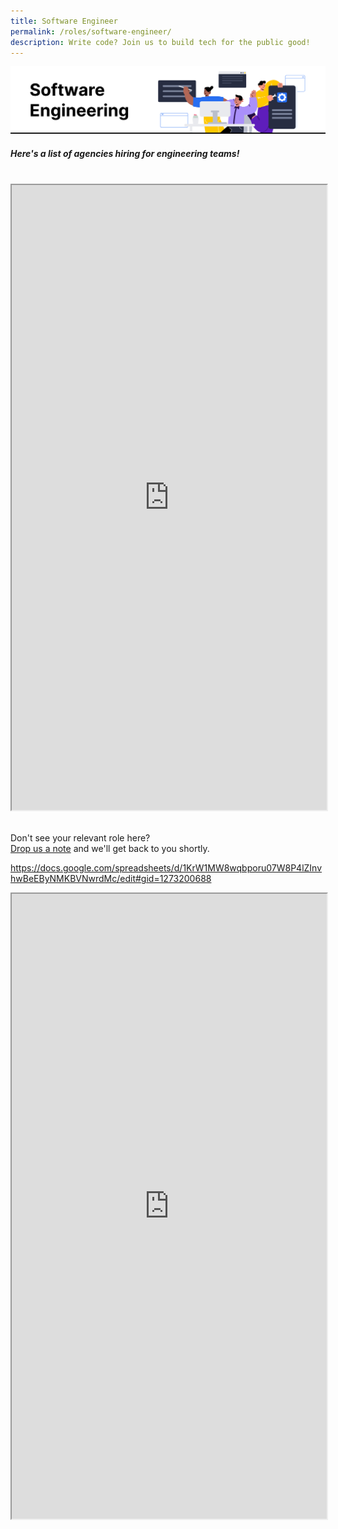 ```yaml
---
title: Software Engineer
permalink: /roles/software-engineer/
description: Write code? Join us to build tech for the public good!
---
```

![](/images/Software%20engineer.png) 
##### Here's a list of agencies hiring for engineering teams!
<br>
<iframe src="https://docs.google.com/spreadsheets/d/e/2PACX-1vRKeIHN2edATjW8zRU5HgoQ6UxtXEYtoeYa1PE2epVh4OlWr0fKP419IZieULRuMXWtNi5lseklG5br/pubhtml?gid=1273200688&amp;single=true&amp;widget=true&amp;headers=false" width="100%" height="1000"></iframe>

<br> Don't see your relevant role here? <br> [Drop us a note](https://go.gov.sg/techforpublicgood) and we'll get back to you shortly.

https://docs.google.com/spreadsheets/d/1KrW1MW8wqbporu07W8P4lZInvhwBeEByNMKBVNwrdMc/edit#gid=1273200688

<iframe src="https://docs.google.com/spreadsheets/d/e/2PACX-1vRKeIHN2edATjW8zRU5HgoQ6UxtXEYtoeYa1PE2epVh4OlWr0fKP419IZieULRuMXWtNi5lseklG5br/pubhtml?gid=1663607937&amp;single=false&amp;widget=true&amp;headers=false" width="100%" height="1000"></iframe>